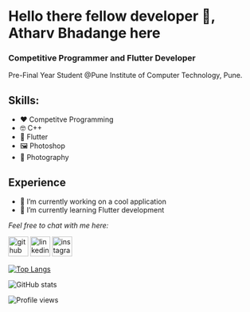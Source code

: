# Hello there fellow developer 👋, Atharv Bhadange here
### Competitive Programmer and Flutter Developer
Pre-Final Year Student @Pune Institute of Computer Technology, Pune.

## Skills: 

* ❤️ Competitve Programming
* 🤓 C++
* 📱 Flutter
* 🖼️ Photoshop
* 📸 Photography 

## Experience

- 🔭 I’m currently working on a cool application 
- 🌱 I’m currently learning Flutter development 



*Feel free to chat with me here:* 

[<img src='https://cdn.jsdelivr.net/npm/simple-icons@3.0.1/icons/github.svg' alt='github' height='40'>](https://github.com/atharv-bhadange)            [<img src='https://cdn.jsdelivr.net/npm/simple-icons@3.0.1/icons/linkedin.svg' alt='linkedin' height='40'>](https://www.linkedin.com/in/atharv-bhadange-9817521ba/)          [<img src='https://cdn.jsdelivr.net/npm/simple-icons@3.0.1/icons/instagram.svg' alt='instagram' height='40'>](https://www.instagram.com/bhadange_atharv/)  

[![Top Langs](https://github-readme-stats.vercel.app/api/top-langs/?username=atharv-bhadange)](https://github.com/anuraghazra/github-readme-stats) 

![GitHub stats](https://github-readme-stats.vercel.app/api?username=atharv-bhadange&show_icons=true)  

![Profile views](https://gpvc.arturio.dev/atharv-bhadange)  
